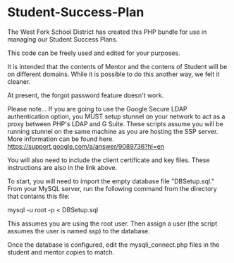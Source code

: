 # Student-Success-Plan

The West Fork School District has created this PHP bundle for use in managing our Student Success Plans.

This code can be freely used and edited for your purposes.

It is intended that the contents of Mentor and the contens of Student will be on different domains.  While it is possible to do this another way, we felt it cleaner.

At present, the forgot password feature doesn't work.

Please note...  If you are going to use the Google Secure LDAP authentication option, you MUST setup stunnel on your network to act as a proxy between PHP's LDAP and G Suite.  These scripts assume you will be running stunnel on the same machine as you are hosting the SSP server.  More information can be found here. https://support.google.com/a/answer/9089736?hl=en

You will also need to include the client certificate and key files.  These instructions are also in the link above.

To start, you will need to import the empty database file "DBSetup.sql."  From your MySQL server, run the following command from the directory that contains this file:

mysql -u root -p < DBSetup.sql  

This assumes you are using the root user.  Then assign a user (the script assumes the user is named ssp) to the database.

Once the database is configured, edit the mysqli_connect.php files in the student and mentor copies to match.
